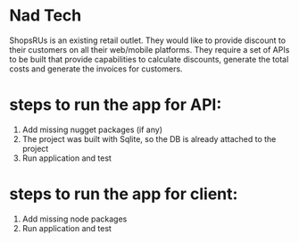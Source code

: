 # Nad Tech
ShopsRUs is an existing retail outlet. They would like to provide discount to their customers on all their web/mobile platforms. They require a set of APIs to be built that provide capabilities to calculate discounts, generate the total costs and generate the invoices for customers.

# steps to run the app for API:
1. Add missing nugget packages (if any)
2. The project was built with Sqlite, so the DB is already attached to the project
3. Run application and test

# steps to run the app for client:
1. Add missing node packages
3. Run application and test


